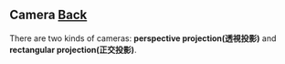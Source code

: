 ## Camera [Back](./../three.md)

There are two kinds of cameras: **perspective projection(透視投影)** and **rectangular projection(正交投影)**.
